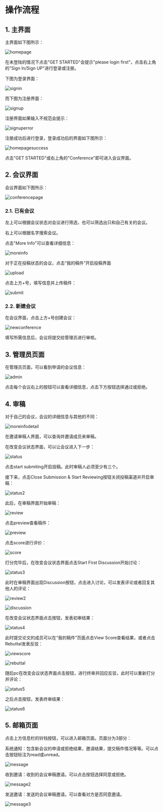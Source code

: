 # 操作流程
## 1. 主界面
主界面如下图所示：

![homepage](homepage.png)

在未登陆的情况下点击"GET STARTED"会提示"please login first"，点击右上角的"Sign In/Sign UP"进行登录或注册。

下图为登录界面：

![signin](signin.png)

而下图为注册界面：

![signup](signup.png)

注册界面如果输入不规范会提示：

![signuperror](signuperror.png)

注册成功后进行登录，登录成功后的界面如下图所示：

![homepagesuccess](homepagesuccess.png)

点击"GET STARTED"或右上角的"Conference"即可进入会议界面。

## 2. 会议界面
会议界面如下图所示：

![conferencepage](conferencepage.png)

### 2.1. 已有会议

左上可以根据会议状态对会议进行筛选，也可以筛选出只和自己有关的会议。

右上可以根据名字搜索会议。

点击"More Info"可以查看详细信息：

![moreinfo](moreinfo.png)

对于正在投稿状态的会议，点击“我的稿件”开启投稿界面

![upload](upload.png)

点击上方+号，填写信息并上传稿件：

![submit](submit.png)

### 2.2. 新建会议
在会议界面，点击上方+号创建会议：

![newconference](newconference.png)

填写所需信息后，会议将提交给管理员进行审核。

## 3. 管理员页面
在管理员页面，可以看到申请的会议信息：

![admin](admin.png)

点击每个会议右上的按钮可以查看详细信息，点击下方按钮选择通过或拒绝。

## 4. 审稿

对于自己的会议，会议的详细信息与其他的不同：

![moreinfodetail](moreinfodetail.png)

在邀请审稿人界面，可以查询并邀请成员来审稿。

在改变会议状态界面，可以让会议进入下一步：

![status](status.png)

点击start submiting开启投稿。此时审稿人必须至少有三个。

接下来，点击Close Submission & Start Reviewing按钮关闭投稿渠道并开启审稿：

![status2](status2.png)

此后，在审稿界面开始审稿：

![review](review.png)

点击preview查看稿件：

![preview](preview.png)

点击score进行评价：

![score](score.png)

打分完毕后，在改变会议状态界面点击Start First Discussion开始讨论：

![status3](status3.png)

此时在审稿界面出现Discussion按钮，点击进入讨论，可以发表评论或者回复其他人的评论：

![review2](review2.png)

![discussion](discussion.png)

在改变会议状态界面点击按钮，发表初审结果：

![status4](status4.png)

此时提交论文的成员可以在“我的稿件”页面点击View Score查看结果，或者点击Rebuttal发表反驳：

![viewscore](viewscore.png)

![rebuttal](rebuttal.png)

随后pc在改变会议状态界面点击按钮，进行终审并回应反驳，此时可以重新打分并评论：

![status5](status5.png)

之后点击按钮，发表终审结果：

![status6](status6.png)

## 5. 邮箱页面
点击上方信息栏的铃铛按钮，可以进入邮箱页面。页面分为3部分：

系统通知：包含新会议的申请或拒绝结果，邀请结果，提交稿件情况等等。可以点击按钮标注为read或unread。

![message](message.png)

收到邀请：收到的会议审稿邀请。可以点击按钮选择同意或拒绝。

![message2](message2.png)

发送邀请：发送的会议审稿邀请。可以查看对方是否同意邀请。

![message3](message3.png)
